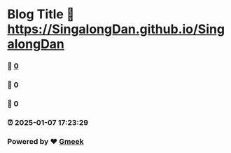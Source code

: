# Blog Title :link: https://SingalongDan.github.io/SingalongDan 
### :page_facing_up: [0](https://SingalongDan.github.io/SingalongDan/tag.html) 
### :speech_balloon: 0 
### :hibiscus: 0 
### :alarm_clock: 2025-01-07 17:23:29 
### Powered by :heart: [Gmeek](https://github.com/Meekdai/Gmeek)
